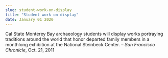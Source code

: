 ```yaml
---
slug: student-work-on-display
title: "Student work on display"
date: January 01 2020
---
```


<p>Cal State Monterey Bay archaeology students will display works portraying traditions around the world that honor departed family members in a monthlong exhibition at the National Steinbeck Center. – <em>San Francisco Chronicle</em>, Oct. 21, 2011
</p>
